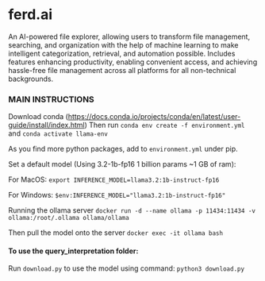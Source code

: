 # ferd.ai
An AI-powered file explorer, allowing users to transform file management, searching, and organization with the help of machine learning to make intelligent categorization, retrieval, and automation possible. Includes features enhancing productivity, enabling convenient access, and achieving hassle-free file management across all platforms for all non-technical backgrounds.

### MAIN INSTRUCTIONS 

Download conda (https://docs.conda.io/projects/conda/en/latest/user-guide/install/index.html)
Then run    `conda env create -f environment.yml`
and         `conda activate llama-env`

As you find more python packages, add to `environment.yml` under pip.

Set a default model (Using 3.2-1b-fp16 1 billion params ~1 GB of ram):

For MacOS: `export INFERENCE_MODEL=llama3.2:1b-instruct-fp16`

For Windows: `$env:INFERENCE_MODEL="llama3.2:1b-instruct-fp16"`

Running the ollama server 
`docker run -d --name ollama -p 11434:11434 -v ollama:/root/.ollama ollama/ollama`

Then pull the model onto the server
`docker exec -it ollama bash`


#### To use the query_interpretation folder:

Run `download.py` to use the model using command: `python3 download.py`
